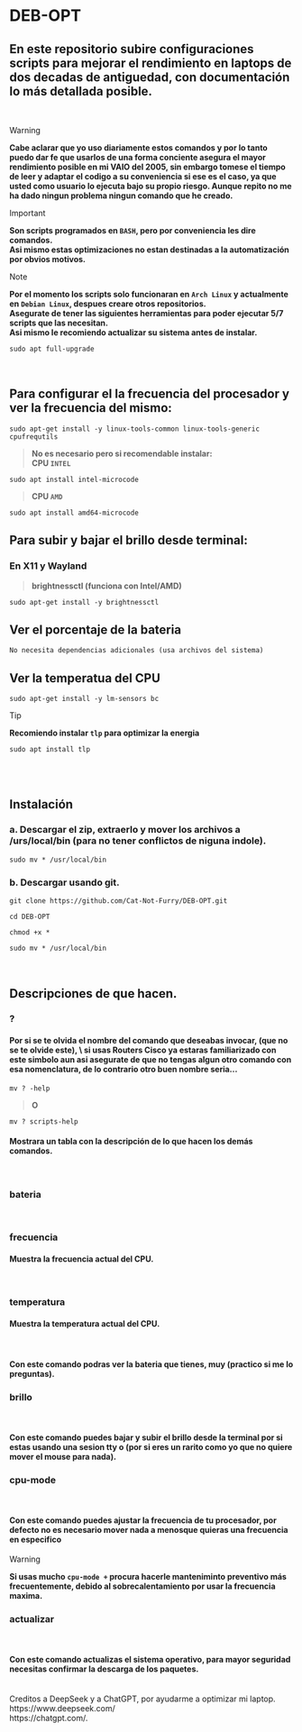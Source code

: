 <h1>DEB-OPT</h1>
<h2>En este repositorio subire configuraciones scripts para mejorar el rendimiento en laptops de dos decadas de antiguedad, con documentación  lo más detallada posible.</h2>
<br/>

> [!WARNING]
> **Cabe aclarar que yo uso diariamente estos comandos y por lo tanto puedo dar fe que usarlos de una forma conciente asegura el mayor rendimiento posible en mi VAIO del 2005, sin embargo tomese el tiempo de leer y adaptar el codigo a su conveniencia si ese es el caso, ya que usted como usuario lo ejecuta bajo su propio riesgo. Aunque repito no me ha dado ningun problema ningun comando que he creado.**

> [!IMPORTANT]
> **Son scripts programados en `BASH`, pero por conveniencia les dire comandos. \
> Asi mismo estas optimizaciones no estan destinadas a la automatización por obvios motivos.**

> [!NOTE]
> **Por el momento los scripts solo funcionaran en `Arch Linux` y actualmente en `Debian Linux`, despues creare otros repositorios. \
> Asegurate de tener las siguientes herramientas para poder ejecutar 5/7 scripts que las necesitan. \
> Asi mismo le recomiendo actualizar su sistema antes de instalar.**

```ella
sudo apt full-upgrade
```
<br/>
<h2>Para configurar el la frecuencia del procesador y ver la frecuencia del mismo:</h2>

```ella
sudo apt-get install -y linux-tools-common linux-tools-generic cpufrequtils
```
> **No es necesario pero si recomendable instalar:** \
> **CPU `INTEL`**

```ella
sudo apt install intel-microcode
```
> **CPU `AMD`**

```ella
sudo apt install amd64-microcode
```
<h2>Para subir y bajar el brillo desde terminal:</h2>
<h3>En X11 y Wayland</h3>

> **brightnessctl (funciona con Intel/AMD)**

```ella
sudo apt-get install -y brightnessctl
```
<h2>Ver el porcentaje de la bateria</h2>

```ella
No necesita dependencias adicionales (usa archivos del sistema)
```
<h2>Ver la temperatua del CPU</h2>

```ella
sudo apt-get install -y lm-sensors bc
```
> [!TIP]
> **Recomiendo instalar `tlp` para optimizar la energia**

```ella
sudo apt install tlp
```
<br/>
<br/>
<h2>Instalación</h2>
<h3>a. Descargar el zip, extraerlo y mover los archivos a /urs/local/bin (para no tener conflictos de niguna indole).</h3>

```ella
sudo mv * /usr/local/bin
```
<h3>b. Descargar usando git.</h3>

```ella
git clone https://github.com/Cat-Not-Furry/DEB-OPT.git
```
```ella
cd DEB-OPT
```
```ella
chmod +x *
```
```ella
sudo mv * /usr/local/bin
```
<br/>
<h2>Descripciones de que hacen.</h2>
<h3>?</h3>
<h4>Por si se te olvida el nombre del comando que deseabas invocar, (que no se te olvide este), \
si usas Routers Cisco ya estaras familiarizado con este simbolo aun asi asegurate de que no tengas algun otro comando con esa nomenclatura, de lo contrario otro buen nombre seria...</h4>

```ella
mv ? -help
```
> **O**

```ella
mv ? scripts-help
```
<h4>Mostrara un tabla con la descripción de lo que hacen los demás comandos.</h4>
<br/>
<h3>bateria</h3>
<br/>
<h3>frecuencia</h3>
<h4>Muestra la frecuencia actual del CPU.</h4>
<br>
<h3>temperatura</h3>
<h4>Muestra la temperatura actual del CPU.</h4>
<br>
<h4>Con este comando podras ver la bateria que tienes, muy (practico si me lo preguntas).</h4>
<h3>brillo</h3>
<br/>
<h4>Con este comando puedes bajar y subir el brillo desde la terminal por si estas usando una sesion tty o (por si eres un rarito como yo que no quiere mover el mouse para nada).</h4>
<h3>cpu-mode</h3>
<br/>
<h4>Con este comando puedes ajustar la frecuencia de tu procesador, por defecto no es necesario mover nada a menosque quieras una frecuencia en especifico</h4>

> [!WARNING]
> **Si usas mucho `cpu-mode +` procura hacerle manteniminto preventivo más frecuentemente, debido al sobrecalentamiento por usar la frecuencia maxima.**
<h3>actualizar</h3>
<br/>
<h4>Con este comando actualizas el sistema operativo, para mayor seguridad necesitas confirmar la descarga de los paquetes.</h4>
<br/>
Creditos a DeepSeek y a ChatGPT, por ayudarme a optimizar mi laptop.<br/>
https://www.deepseek.com/<br/>
https://chatgpt.com/.
